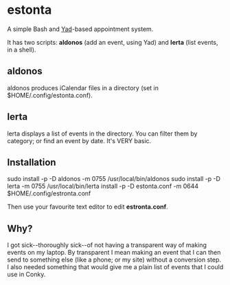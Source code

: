 # estonta
A simple Bash and [Yad](https://sourceforge.net/projects/yad-dialog/)-based appointment system.

It has two scripts: **aldonos** (add an event, using Yad) and **lerta** (list events, in a shell).

## aldonos
aldonos produces iCalendar files in a directory (set in $HOME/.config/estonta.conf).

## lerta
lerta displays a list of events in the directory. You can filter them by category; or find an event by date. It's VERY basic.

## Installation
sudo install -p -D aldonos -m 0755 /usr/local/bin/aldonos
sudo install -p -D lerta -m 0755 /usr/local/bin/lerta
install -p -D estonta.conf -m 0644 $HOME/.config/estronta.conf

Then use your favourite text editor to edit **estronta.conf**.

## Why?
I got sick--thoroughly sick--of not having a transparent way of making events on my laptop. By transparent I mean making an event that I can then send to something else (like a phone; or my site) without a conversion step. I also needed something that would give me a plain list of events that I could use in Conky.


